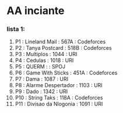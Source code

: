 # AA inciante

### lista 1:

1. P1 : Lineland Mail : 567A : Codeforces  
2. P2 : Tanya Postcard : 518B : Codeforces  
3. P3 : Multiplos : 1044 : URI  
4. P4 : Cedulas : 1018 : URI  
5. P5 : QUERM : : SPOJ  
6. P6 : Game With Sticks : 451A : Codeforces  
7. P7 : Dama : 1087 : URI  
8. P8 : Alarme Despertador : 1103 : URI  
9. P9 : Dado : 1342 : URI  
10. P10 : String Taks : 118A : Codeforces  
11. P11 : Divisao da Nlogonia : 1091 : URI  
